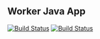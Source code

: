 ## Worker Java App

[![Build Status](http://34.65.68.51:8080/buildStatus/icon?job=instavote%2Fworker-build)](http://34.65.68.51:8080/job/instavote/job/worker-build/)
[![Build Status](http://34.65.68.51:8080/buildStatus/icon?job=instavote%2Fworker-test&subject=UnitTest)](http://34.65.68.51:8080/job/instavote/job/worker-test/)
